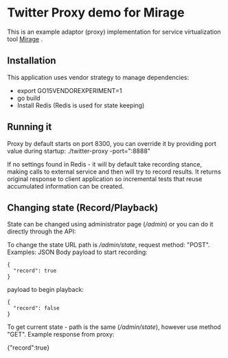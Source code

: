 # Twitter Proxy demo for Mirage

This is an example adaptor (proxy) implementation for service virtualization tool [Mirage](https://github.com/SpectoLabs/mirage) .

## Installation

This application uses vendor strategy to manage dependencies:
* export GO15VENDOREXPERIMENT=1
* go build
* Install Redis (Redis is used for state keeping)

## Running it

Proxy by default starts on port 8300, you can override it by providing port value during startup:
./twitter-proxy -port=":8888"

If no settings found in Redis - it will by default take recording stance, making calls to external service and then will
try to record results. It returns original response to client application so incremental tests that reuse accumulated 
information can be created. 

## Changing state (Record/Playback)

State can be changed using administrator page (_/admin_) or you can do it directly through the API:

To change the state URL path is _/admin/state_, request method: "POST".
Examples:
JSON Body payload to start recording:
```
{
  "record": true
}

```

payload to begin playback:
```
{
  "record": false
}

```

To get current state - path is the same (_/admin/state_), however use method "GET". 
Example response from proxy:

{"record":true}

